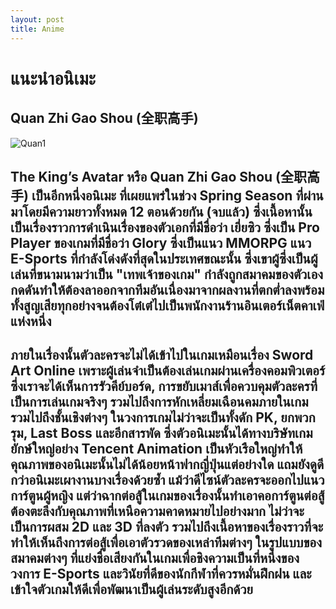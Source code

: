 ```yaml
---
layout: post
title: Anime
---
```

# แนะนำอนิเมะ
## Quan Zhi Gao Shou (全职高手)
![Quan1](https://i2.kknews.cc/large/1c610005b121b1747185)
## The King’s Avatar หรือ Quan Zhi Gao Shou (全职高手) เป็นอีกหนึ่งอนิเมะ ที่เผยแพร่ในช่วง Spring Season ที่ผ่านมาโดยมีความยาวทั้งหมด 12 ตอนด้วยกัน (จบแล้ว) ซึ่งเนื้อหานั้นเป็นเรื่องราวการดำเนินเรื่องของตัวเอกที่มีชื่อว่า เยี่ยซิว ซึ่งเป็น Pro Player ของเกมที่มีชื่อว่า Glory ซึ่งเป็นแนว MMORPG แนว E-Sports ที่กำลังโด่งดังที่สุดในประเทศขณะนั้น ซึ่งเขาผู้ซึ่งเป็นผู้เล่นที่ขนามนามว่าเป็น "เทพเจ้าของเกม" กำลังถูกสมาคมของตัวเองกดดันทำให้ต้องลาออกจากทีมอันเนื่องมาจากผลงานที่ตกต่ำลงพร้อมทั้งสูญเสียทุกอย่างจนต้องโต๋เต๋ไปเป็นพนักงานร้านอินเตอร์เน็ตคาเฟ่แห่งหนึ่ง
##   ภายในเรื่องนั้นตัวละครจะไม่ได้เข้าไปในเกมเหมือนเรื่อง Sword Art Online เพราะผู้เล่นจำเป็นต้องเล่นเกมผ่านเครื่องคอมพิวเตอร์ ซึ่งเราจะได้เห็นการรัวคีย์บอร์ด, การขยับเมาส์เพื่อควบคุมตัวละครที่เป็นการเล่นเกมจริงๆ รวมไปถึงการหักเหลี่ยมเฉือนคมภายในเกม รวมไปถึงชั้นเชิงต่างๆ ในวงการเกมไม่ว่าจะเป็นทั้งดัก PK, ยกพวกรุม, Last Boss และอีกสารพัด ซึ่งตัวอนิเมะนั้นได้ทางบริษัทเกมยักษ์ใหญ่อย่าง Tencent Animation เป็นหัวเรือใหญ่ทำให้คุณภาพของอนิเมะนั้นไม่ได้น้อยหน้าฟากญี่ปุ่นแต่อย่างใด แถมยังดูดีกว่าอนิเมะเผางานบางเรื่องด้วยซ้ำ แม้ว่าดีไซน์ตัวละครจะออกไปแนวการ์ตูนผู้หญิง แต่ว่าฉากต่อสู้ในเกมของเรื่องนั้นทำเอาคอการ์ตูนต่อสู้ต้องตะลึงกับคุณภาพที่เหนือความคาดหมายไปอย่างมาก ไม่ว่าจะเป็นการผสม 2D และ 3D ที่ลงตัว รวมไปถึงเนื้อหาของเรื่องราวที่จะทำให้เห็นถึงการต่อสู้เพื่อเอาตัวรวดของเหล่าทีมต่างๆ ในรูปแบบของสมาคมต่างๆ ที่แย่งชื่อเสียงกันในเกมเพื่อชิงความเป็นที่หนึ่งของวงการ E-Sports และวินัยที่ดีของนักกีฬาที่ควรหมั่นฝึกฝน และเข้าใจตัวเกมให้ดีเพื่อพัฒนาเป็นผู้เล่นระดับสูงอีกด้วย
